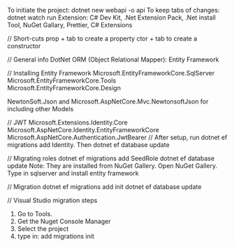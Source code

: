 To initiate the project: dotnet new webapi -o api
To keep tabs of changes: dotnet watch run
Extension: C# Dev Kit, .Net Extension Pack, .Net install Tool, NuGet Gallary, Prettier, C# Extensions

// Short-cuts
prop + tab to create a property
ctor + tab to create a constructor

// General info
DotNet ORM (Object Relational Mapper): Entity Framework

// Installing Entity Framework
Microsoft.EntityFrameworkCore.SqlServer
Microsoft.EntityFrameworkCore.Tools
Microsoft.EntityFrameworkCore.Design

NewtonSoft.Json and Microsoft.AspNetCore.Mvc.NewtonsoftJson for including other Models

// JWT
Microsoft.Extensions.Identity.Core
Microsoft.AspNetCore.Identity.EntityFrameworkCore
Microsoft.AspNetCore.Authentication.JwtBearer
// After setup, run dotnet ef migrations add Identity. Then dotnet ef database update

// Migrating roles
dotnet ef migrations add SeedRole
dotnet ef database update
Note: They are installed from NuGet Gallery. Open NuGet Gallery. Type in sqlserver and install entity framework

// Migration
dotnet ef migrations add init
dotnet ef database update

// Visual Studio migration steps

1. Go to Tools.
2. Get the Nuget Console Manager
3. Select the project
4. type in: add migrations init
